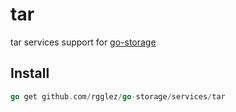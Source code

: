 # tar

tar services support for [go-storage](https://github.com/rgglez/go-storage)

## Install

```go
go get github.com/rgglez/go-storage/services/tar
```
